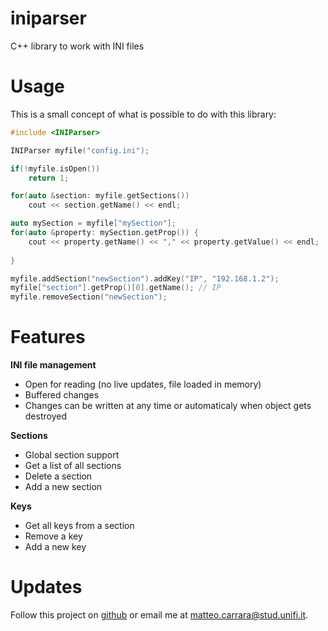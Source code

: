 # iniparser
C++ library to work with INI files


# Usage
This is a small concept of what is possible to do
with this library:
```c++
#include <INIParser>

INIParser myfile("config.ini");

if(!myfile.isOpen())
    return 1;

for(auto &section: myfile.getSections())
    cout << section.getName() << endl;

auto mySection = myfile["mySection"];
for(auto &property: mySection.getProp()) {
    cout << property.getName() << "," << property.getValue() << endl;
    
}

myfile.addSection("newSection").addKey("IP", "192.168.1.2");
myfile["section"].getProp()[0].getName(); // IP
myfile.removeSection("newSection");

```

# Features 


**INI file management**
* Open for reading (no live updates, file loaded in memory)
* Buffered changes
* Changes can be written at any time or automaticaly when object gets destroyed

**Sections**
* Global section support
* Get a list of all sections
* Delete a section
* Add a new section

**Keys**
* Get all keys from a section
* Remove a key
* Add a new key

# Updates
Follow this project on [github](https://github.com/matteo-carrara-unifi/iniparser)
or email me at [matteo.carrara@stud.unifi.it](matteo.carrara@stud.unifi.it).
